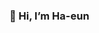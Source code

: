 ### 👋 Hi, I’m Ha-eun

<!---
lheun99/lheun99 is a ✨ special ✨ repository because its `README.md` (this file) appears on your GitHub profile.
You can click the Preview link to take a look at your changes.
--->
